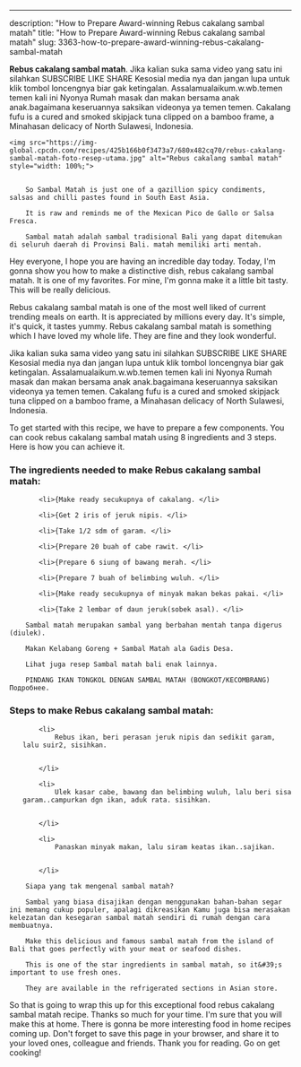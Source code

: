 ---
description: "How to Prepare Award-winning Rebus cakalang sambal matah"
title: "How to Prepare Award-winning Rebus cakalang sambal matah"
slug: 3363-how-to-prepare-award-winning-rebus-cakalang-sambal-matah

<p>
	<strong>Rebus cakalang sambal matah</strong>. 
	Jika kalian suka sama video yang satu ini silahkan SUBSCRIBE LIKE SHARE Kesosial media nya dan jangan lupa untuk klik tombol loncengnya biar gak ketingalan. Assalamualaikum.w.wb.temen temen kali ini Nyonya Rumah masak dan makan bersama anak anak.bagaimana keseruannya saksikan videonya ya temen temen. Cakalang fufu is a cured and smoked skipjack tuna clipped on a bamboo frame, a Minahasan delicacy of North Sulawesi, Indonesia.
</p>
<p>
	
	<img src="https://img-global.cpcdn.com/recipes/425b166b0f3473a7/680x482cq70/rebus-cakalang-sambal-matah-foto-resep-utama.jpg" alt="Rebus cakalang sambal matah" style="width: 100%;">
	
	
		So Sambal Matah is just one of a gazillion spicy condiments, salsas and chilli pastes found in South East Asia.
	
		It is raw and reminds me of the Mexican Pico de Gallo or Salsa Fresca.
	
		Sambal matah adalah sambal tradisional Bali yang dapat ditemukan di seluruh daerah di Provinsi Bali. matah memiliki arti mentah.
	
</p>
<p>
	Hey everyone, I hope you are having an incredible day today. Today, I'm gonna show you how to make a distinctive dish, rebus cakalang sambal matah. It is one of my favorites. For mine, I'm gonna make it a little bit tasty. This will be really delicious.
</p>
	
<p>
	Rebus cakalang sambal matah is one of the most well liked of current trending meals on earth. It is appreciated by millions every day. It's simple, it's quick, it tastes yummy. Rebus cakalang sambal matah is something which I have loved my whole life. They are fine and they look wonderful.
</p>
<p>
	Jika kalian suka sama video yang satu ini silahkan SUBSCRIBE LIKE SHARE Kesosial media nya dan jangan lupa untuk klik tombol loncengnya biar gak ketingalan. Assalamualaikum.w.wb.temen temen kali ini Nyonya Rumah masak dan makan bersama anak anak.bagaimana keseruannya saksikan videonya ya temen temen. Cakalang fufu is a cured and smoked skipjack tuna clipped on a bamboo frame, a Minahasan delicacy of North Sulawesi, Indonesia.
</p>

<p>
To get started with this recipe, we have to prepare a few components. You can cook rebus cakalang sambal matah using 8 ingredients and 3 steps. Here is how you can achieve it.
</p>

<h3>The ingredients needed to make Rebus cakalang sambal matah:</h3>

<ol>
	
		<li>{Make ready secukupnya of cakalang. </li>
	
		<li>{Get 2 iris of jeruk nipis. </li>
	
		<li>{Take 1/2 sdm of garam. </li>
	
		<li>{Prepare 20 buah of cabe rawit. </li>
	
		<li>{Prepare 6 siung of bawang merah. </li>
	
		<li>{Prepare 7 buah of belimbing wuluh. </li>
	
		<li>{Make ready secukupnya of minyak makan bekas pakai. </li>
	
		<li>{Take 2 lembar of daun jeruk(sobek asal). </li>
	
</ol>
<p>
	
		Sambal matah merupakan sambal yang berbahan mentah tanpa digerus (diulek).
	
		Makan Kelabang Goreng + Sambal Matah ala Gadis Desa.
	
		Lihat juga resep Sambal matah bali enak lainnya.
	
		PINDANG IKAN TONGKOL DENGAN SAMBAL MATAH (BONGKOT/KECOMBRANG) Подробнее.
	
</p>

<h3>Steps to make Rebus cakalang sambal matah:</h3>

<ol>
	
		<li>
			Rebus ikan, beri perasan jeruk nipis dan sedikit garam, lalu suir2, sisihkan.
			
			
		</li>
	
		<li>
			Ulek kasar cabe, bawang dan belimbing wuluh, lalu beri sisa garam..campurkan dgn ikan, aduk rata. sisihkan.
			
			
		</li>
	
		<li>
			Panaskan minyak makan, lalu siram keatas ikan..sajikan.
			
			
		</li>
	
</ol>

<p>
	
		Siapa yang tak mengenal sambal matah?
	
		Sambal yang biasa disajikan dengan menggunakan bahan-bahan segar ini memang cukup populer, apalagi dikreasikan Kamu juga bisa merasakan kelezatan dan kesegaran sambal matah sendiri di rumah dengan cara membuatnya.
	
		Make this delicious and famous sambal matah from the island of Bali that goes perfectly with your meat or seafood dishes.
	
		This is one of the star ingredients in sambal matah, so it&#39;s important to use fresh ones.
	
		They are available in the refrigerated sections in Asian store.
	
</p>

<p>
	So that is going to wrap this up for this exceptional food rebus cakalang sambal matah recipe. Thanks so much for your time. I'm sure that you will make this at home. There is gonna be more interesting food in home recipes coming up. Don't forget to save this page in your browser, and share it to your loved ones, colleague and friends. Thank you for reading. Go on get cooking!
</p>
